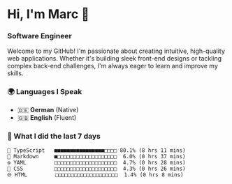 # Hi, I'm Marc 👋 
### Software Engineer

Welcome to my GitHub! I'm passionate about creating intuitive, high-quality web applications. Whether it's building sleek front-end designs or tackling complex back-end challenges, I'm always eager to learn and improve my skills.  

### 🌍 Languages I Speak  
- 🇩🇪 **German** (Native)  
- 🇬🇧 **English** (Fluent)

### 🤯 What I did the last 7 days

```
🔷 TypeScript   ■■■■■■■■■■■■■■■■□□□□ 80.1% (8 hrs 11 mins)
📝 Markdown     ■□□□□□□□□□□□□□□□□□□□  6.0% (0 hrs 37 mins)
⚙️ YAML         □□□□□□□□□□□□□□□□□□□□  4.7% (0 hrs 28 mins)
🎨 CSS          □□□□□□□□□□□□□□□□□□□□  4.3% (0 hrs 26 mins)
🌐 HTML         □□□□□□□□□□□□□□□□□□□□  1.4% (0 hrs 8 mins)
```